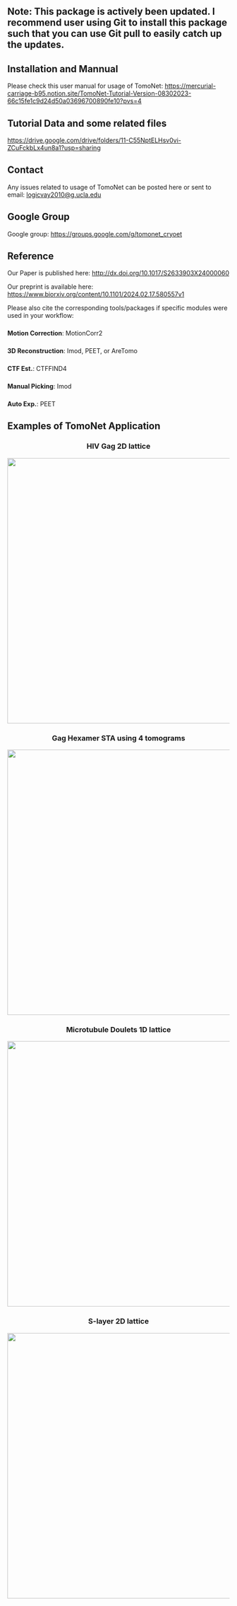## Note: This package is actively been updated. I recommend user using Git to install this package such that you can use Git pull to easily catch up the updates. ##

## Installation and Mannual ##
Please check this user manual for usage of TomoNet: 
https://mercurial-carriage-b95.notion.site/TomoNet-Tutorial-Version-08302023-66c15fe1c9d24d50a03696700890fe10?pvs=4

## Tutorial Data and some related files ##
https://drive.google.com/drive/folders/11-C55NptELHsv0vi-ZCuFckbLx4un8a1?usp=sharing

## Contact ##
Any issues related to usage of TomoNet can be posted here or sent to email: logicvay2010@g.ucla.edu 

## Google Group ##
Google group: https://groups.google.com/g/tomonet_cryoet

## Reference ##
Our Paper is published here: http://dx.doi.org/10.1017/S2633903X24000060

Our preprint is available here: https://www.biorxiv.org/content/10.1101/2024.02.17.580557v1

Please also cite the corresponding tools/packages if specific modules were used in your workflow:
###
**Motion Correction**: MotionCorr2
###
###
**3D Reconstruction**: Imod, PEET, or AreTomo
###
###
**CTF Est.**: CTFFIND4
###
###
**Manual Picking**: Imod
###
###
**Auto Exp.**: PEET
###


## Examples of TomoNet Application ##
### <p align="center"> HIV Gag 2D lattice </p> ###
<p align="center"> <img src="assets/images/2Dlattice-HIV-Gag.png" width=600/> </p> 

### <p align="center"> Gag Hexamer STA using 4 tomograms </p> ###
<p align="center"> <img src="assets/images/STA-HIV.png" width=600/> </p> 

### <p align="center"> Microtubule Doulets 1D lattice </p> ###
<p align="center"> <img src="assets/images/1Dlattice-DMT.png" width=600 /> </p> 

### <p align="center"> S-layer 2D lattice </p> ###
<p align="center"> <img src="assets/images/2Dlattice-S-layer.png" width=600 /> </p> 

